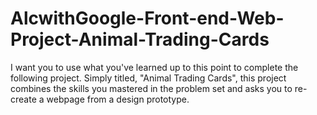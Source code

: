 # AlcwithGoogle-Front-end-Web-Project-Animal-Trading-Cards
 I want you to use what you've learned up to this point to complete the following project. Simply titled, "Animal Trading Cards", this project combines the skills you mastered in the problem set and asks you to re-create a webpage from a design prototype.
